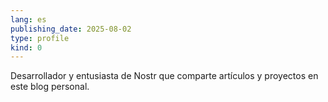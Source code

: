 ```yaml
---
lang: es
publishing_date: 2025-08-02
type: profile
kind: 0
---
```

Desarrollador y entusiasta de Nostr que comparte artículos y proyectos en este blog personal.
